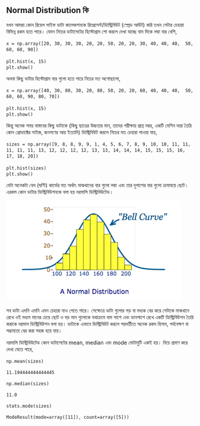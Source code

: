 ## Normal Distribution কি

যখন আমরা কোন রিয়েল লাইফ ডাটা কালেকশনকে রিপ্রেসেন্ট/ডিস্ট্রিবিউট \(স্প্রেড আউট\) করি তখন সেটার চেহারা বিভিন্ন রকম হতে পারে। যেমন নিচের ডাটাসেটের হিস্টোগ্রাম শো করলে দেখা যাচ্ছে বাম দিকে লম্বা বার বেশি,

```
x = np.array([20, 30, 30, 30, 20, 20, 50, 20, 20, 30, 40, 40, 40,  50, 60, 60, 90])

plt.hist(x, 15)
plt.show()
```



অথবা কিছু ডাটার হিস্টোগ্রাম বার গুলো হতে পারে নিচের মত অগোছালো,

```
x = np.array([40, 30, 80, 30, 20, 80, 50, 20, 20, 60, 40, 40, 40,  50, 60, 60, 90, 80, 70])

plt.hist(x, 15)
plt.show()
```



কিন্তু অনেক সময় বাস্তবের কিছু ডাটাকে \(কিছু ছাত্রের উচ্চতার মান, তাদের পরীক্ষায় প্রাপ্ত নম্বর, একটি মেশিন দারা তৈরি কোন প্রোডাক্টের সাইজ, জনগণের আয় ইত্যাদি\) ডিস্ট্রিবিউট করলে নিচের মত চেহারা পাওয়া যায়,

```
sizes = np.array([9, 8, 8, 9, 9, 1, 4, 5, 6, 7, 8, 9, 10, 10, 11, 11, 11, 11, 11, 13, 12, 12, 12, 12, 13, 13, 14, 14, 14, 15, 15, 15, 16, 17, 18, 20])

plt.hist(sizes)
plt.show()
```



যেটা অনেকটা বেল \(ঘণ্টি\) কার্ভের মত অর্থাৎ মাঝখানের বার গুলো লম্বা এবং তার দুপাশের বার গুলো ক্রমান্বয়ে ছোট। এরকম কোন ডাটার ডিস্ট্রিবিউশনকে বলা হয় নরমালি ডিস্ট্রিবিউটেড।

![](/assets/bell.png "bell")

সব ডাটা এমনি এমনি এমন চেহারা নাও পেতে পারে। সেক্ষেত্রে ডাটা গুলোর গড় বা মধ্যক বের করে সেটাকে মাঝখানে রেখে ওই মধ্যম মানের চেয়ে ছোট ও বড় মান গুলোকে যথাক্রমে বাম পাশে এবং ডানপাশে রেখে একটি ডিস্ট্রিবিউশন তৈরি করাকে নরমাল ডিস্ট্রিবিউশন বলা হয়। ডাটাকে এভাবে ডিস্ট্রিবিউট করলে পরবর্তীতে অনেক রকম হিসাব, পর্যবেক্ষণ বা সম্ভাব্যতা বের করা সহজ হয়ে যায়।

নরমালি ডিস্ট্রিবিউটেড কোন ডাটাসেটের mean, median এবং mode মোটামুটি একই হয়। নিচে প্রমাণ করে দেখা যেতে পারে,

```
np.mean(sizes)
```

```
11.194444444444445
```

```
np.median(sizes)
```

```
11.0
```

```
stats.mode(sizes)
```

```
ModeResult(mode=array([11]), count=array([5]))
```




